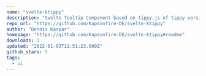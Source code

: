 ```yaml
---
name: "svelte-ktippy"
description: "Svelte Tooltip Component based on tippy.js of tippy version 6"
repo_url: "https://github.com/Kapsonfire-DE/svelte-ktippy"
author: "Dennis Kaspar"
homepage: "https://github.com/Kapsonfire-DE/svelte-ktippy#readme"
downloads: 1
updated: "2022-01-03T11:51:23.609Z"
github_stars: 5
tags: 
  - ui
---
```

